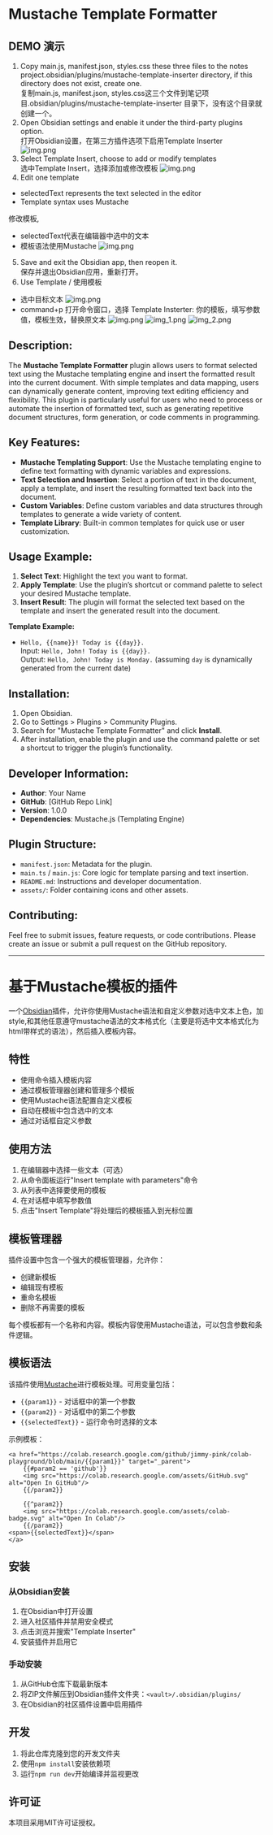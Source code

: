 # Mustache Template Formatter


## DEMO 演示

1. Copy main.js, manifest.json, styles.css these three files to the notes project.obsidian/plugins/mustache-template-inserter directory, if this directory does not exist, create one.    
复制main.js, manifest.json, styles.css这三个文件到笔记项目.obsidian/plugins/mustache-template-inserter 目录下，没有这个目录就创建一个。
2. Open Obsidian settings and enable it under the third-party plugins option.  
打开Obsidian设置，在第三方插件选项下启用Template Inserter  
![img.png](./docs/step1.png)
3. Select Template Insert, choose to add or modify templates  
选中Template Insert，选择添加或修改模板
![img.png](docs/step2.png)
4. Edit one template
- selectedText represents the text selected in the editor  
- Template syntax uses Mustache  

修改模板, 
- selectedText代表在编辑器中选中的文本
- 模板语法使用Mustache
![img.png](docs/step3.png)
5. Save and exit the Obsidian app, then reopen it.  
保存并退出Obsidian应用，重新打开。
6. Use Template / 使用模板
- 选中目标文本
![img.png](target-text.png)
- command+p 打开命令窗口，选择 Template Insterter: 你的模板，填写参数值，模板生效，替换原文本
![img.png](docs/img.png)
![img_1.png](docs/img_1.png)
![img_2.png](docs/img_2.png)
## Description:
The **Mustache Template Formatter** plugin allows users to format selected text using the Mustache templating engine and insert the formatted result into the current document. With simple templates and data mapping, users can dynamically generate content, improving text editing efficiency and flexibility. This plugin is particularly useful for users who need to process or automate the insertion of formatted text, such as generating repetitive document structures, form generation, or code comments in programming.

## Key Features:
- **Mustache Templating Support**: Use the Mustache templating engine to define text formatting with dynamic variables and expressions.
- **Text Selection and Insertion**: Select a portion of text in the document, apply a template, and insert the resulting formatted text back into the document.
- **Custom Variables**: Define custom variables and data structures through templates to generate a wide variety of content.
- **Template Library**: Built-in common templates for quick use or user customization.

## Usage Example:
1. **Select Text**: Highlight the text you want to format.
2. **Apply Template**: Use the plugin’s shortcut or command palette to select your desired Mustache template.
3. **Insert Result**: The plugin will format the selected text based on the template and insert the generated result into the document.

**Template Example:**
- `Hello, {{name}}! Today is {{day}}.`  
  Input: `Hello, John! Today is {{day}}.`  
  Output: `Hello, John! Today is Monday.` (assuming `day` is dynamically generated from the current date)

## Installation:
1. Open Obsidian.
2. Go to Settings > Plugins > Community Plugins.
3. Search for "Mustache Template Formatter" and click **Install**.
4. After installation, enable the plugin and use the command palette or set a shortcut to trigger the plugin’s functionality.

## Developer Information:
- **Author**: Your Name
- **GitHub**: [GitHub Repo Link]
- **Version**: 1.0.0
- **Dependencies**: Mustache.js (Templating Engine)

## Plugin Structure:
- `manifest.json`: Metadata for the plugin.
- `main.ts` / `main.js`: Core logic for template parsing and text insertion.
- `README.md`: Instructions and developer documentation.
- `assets/`: Folder containing icons and other assets.

## Contributing:
Feel free to submit issues, feature requests, or code contributions. Please create an issue or submit a pull request on the GitHub repository.

--- 
# 基于Mustache模板的插件

一个[Obsidian](https://obsidian.md)插件，允许你使用Mustache语法和自定义参数对选中文本上色，加style,和其他任意遵守mustache语法的文本格式化（主要是将选中文本格式化为html带样式的语法），然后插入模板内容。

## 特性

- 使用命令插入模板内容
- 通过模板管理器创建和管理多个模板
- 使用Mustache语法配置自定义模板
- 自动在模板中包含选中的文本
- 通过对话框自定义参数

## 使用方法

1. 在编辑器中选择一些文本（可选）
2. 从命令面板运行"Insert template with parameters"命令
3. 从列表中选择要使用的模板
4. 在对话框中填写参数值
5. 点击"Insert Template"将处理后的模板插入到光标位置

## 模板管理器

插件设置中包含一个强大的模板管理器，允许你：

- 创建新模板
- 编辑现有模板
- 重命名模板
- 删除不再需要的模板

每个模板都有一个名称和内容。模板内容使用Mustache语法，可以包含参数和条件逻辑。

## 模板语法

该插件使用[Mustache](https://github.com/janl/mustache.js)进行模板处理。可用变量包括：

- `{{param1}}` - 对话框中的第一个参数
- `{{param2}}` - 对话框中的第二个参数
- `{{selectedText}}` - 运行命令时选择的文本

示例模板：
```
<a href="https://colab.research.google.com/github/jimmy-pink/colab-playground/blob/main/{{param1}}" target="_parent">
    {{#param2 == 'github'}}
    <img src="https://colab.research.google.com/assets/GitHub.svg" alt="Open In GitHub"/>
    {{/param2}}
    
    {{^param2}}
    <img src="https://colab.research.google.com/assets/colab-badge.svg" alt="Open In Colab"/>
    {{/param2}}
<span>{{selectedText}}</span>
</a>
```

## 安装

### 从Obsidian安装

1. 在Obsidian中打开设置
2. 进入社区插件并禁用安全模式
3. 点击浏览并搜索"Template Inserter"
4. 安装插件并启用它

### 手动安装

1. 从GitHub仓库下载最新版本
2. 将ZIP文件解压到Obsidian插件文件夹：`<vault>/.obsidian/plugins/`
3. 在Obsidian的社区插件设置中启用插件

## 开发

1. 将此仓库克隆到您的开发文件夹
2. 使用`npm install`安装依赖项
3. 运行`npm run dev`开始编译并监视更改

## 许可证

本项目采用MIT许可证授权。
